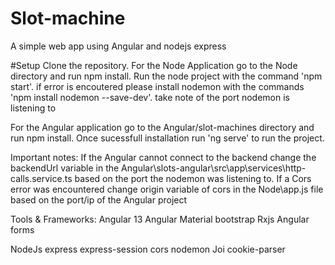 # Slot-machine
A simple web app using Angular and nodejs express

#Setup
Clone the repository.
For the Node Application go to the Node directory and run npm install.
Run the node project with the command 'npm start'.
if error is encoutered please install nodemon with the commands 'npm install nodemon --save-dev'.
take note of the port nodemon is listening to


For the Angular application go to the Angular/slot-machines directory and run npm install.
Once sucessfull installation run 'ng serve' to run the project.

Important notes:
If the Angular cannot connect to the backend change the backendUrl variable in the Angular\slots-angular\src\app\services\http-calls.service.ts
based on the port the nodemon was listening to.
If a Cors error was encountered change origin variable of cors in the Node\app.js file based on the port/ip of the Angular project

Tools & Frameworks:
Angular 13
Angular Material
bootstrap
Rxjs
Angular forms

NodeJs
express
express-session
cors
nodemon
Joi
cookie-parser

